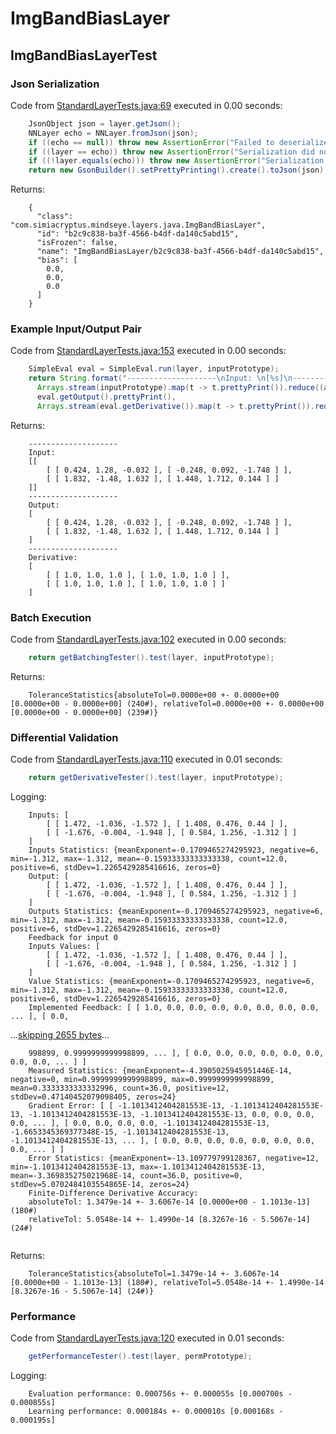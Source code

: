 # ImgBandBiasLayer
## ImgBandBiasLayerTest
### Json Serialization
Code from [StandardLayerTests.java:69](../../../../../../../src/main/java/com/simiacryptus/mindseye/test/StandardLayerTests.java#L69) executed in 0.00 seconds: 
```java
    JsonObject json = layer.getJson();
    NNLayer echo = NNLayer.fromJson(json);
    if ((echo == null)) throw new AssertionError("Failed to deserialize");
    if ((layer == echo)) throw new AssertionError("Serialization did not copy");
    if ((!layer.equals(echo))) throw new AssertionError("Serialization not equal");
    return new GsonBuilder().setPrettyPrinting().create().toJson(json);
```

Returns: 

```
    {
      "class": "com.simiacryptus.mindseye.layers.java.ImgBandBiasLayer",
      "id": "b2c9c838-ba3f-4566-b4df-da140c5abd15",
      "isFrozen": false,
      "name": "ImgBandBiasLayer/b2c9c838-ba3f-4566-b4df-da140c5abd15",
      "bias": [
        0.0,
        0.0,
        0.0
      ]
    }
```



### Example Input/Output Pair
Code from [StandardLayerTests.java:153](../../../../../../../src/main/java/com/simiacryptus/mindseye/test/StandardLayerTests.java#L153) executed in 0.00 seconds: 
```java
    SimpleEval eval = SimpleEval.run(layer, inputPrototype);
    return String.format("--------------------\nInput: \n[%s]\n--------------------\nOutput: \n%s\n--------------------\nDerivative: \n%s",
      Arrays.stream(inputPrototype).map(t -> t.prettyPrint()).reduce((a, b) -> a + ",\n" + b).get(),
      eval.getOutput().prettyPrint(),
      Arrays.stream(eval.getDerivative()).map(t -> t.prettyPrint()).reduce((a, b) -> a + ",\n" + b).get());
```

Returns: 

```
    --------------------
    Input: 
    [[
    	[ [ 0.424, 1.28, -0.032 ], [ -0.248, 0.092, -1.748 ] ],
    	[ [ 1.832, -1.48, 1.632 ], [ 1.448, 1.712, 0.144 ] ]
    ]]
    --------------------
    Output: 
    [
    	[ [ 0.424, 1.28, -0.032 ], [ -0.248, 0.092, -1.748 ] ],
    	[ [ 1.832, -1.48, 1.632 ], [ 1.448, 1.712, 0.144 ] ]
    ]
    --------------------
    Derivative: 
    [
    	[ [ 1.0, 1.0, 1.0 ], [ 1.0, 1.0, 1.0 ] ],
    	[ [ 1.0, 1.0, 1.0 ], [ 1.0, 1.0, 1.0 ] ]
    ]
```



### Batch Execution
Code from [StandardLayerTests.java:102](../../../../../../../src/main/java/com/simiacryptus/mindseye/test/StandardLayerTests.java#L102) executed in 0.00 seconds: 
```java
    return getBatchingTester().test(layer, inputPrototype);
```

Returns: 

```
    ToleranceStatistics{absoluteTol=0.0000e+00 +- 0.0000e+00 [0.0000e+00 - 0.0000e+00] (240#), relativeTol=0.0000e+00 +- 0.0000e+00 [0.0000e+00 - 0.0000e+00] (239#)}
```



### Differential Validation
Code from [StandardLayerTests.java:110](../../../../../../../src/main/java/com/simiacryptus/mindseye/test/StandardLayerTests.java#L110) executed in 0.01 seconds: 
```java
    return getDerivativeTester().test(layer, inputPrototype);
```
Logging: 
```
    Inputs: [
    	[ [ 1.472, -1.036, -1.572 ], [ 1.408, 0.476, 0.44 ] ],
    	[ [ -1.676, -0.004, -1.948 ], [ 0.584, 1.256, -1.312 ] ]
    ]
    Inputs Statistics: {meanExponent=-0.1709465274295923, negative=6, min=-1.312, max=-1.312, mean=-0.15933333333333338, count=12.0, positive=6, stdDev=1.2265429285416616, zeros=0}
    Output: [
    	[ [ 1.472, -1.036, -1.572 ], [ 1.408, 0.476, 0.44 ] ],
    	[ [ -1.676, -0.004, -1.948 ], [ 0.584, 1.256, -1.312 ] ]
    ]
    Outputs Statistics: {meanExponent=-0.1709465274295923, negative=6, min=-1.312, max=-1.312, mean=-0.15933333333333338, count=12.0, positive=6, stdDev=1.2265429285416616, zeros=0}
    Feedback for input 0
    Inputs Values: [
    	[ [ 1.472, -1.036, -1.572 ], [ 1.408, 0.476, 0.44 ] ],
    	[ [ -1.676, -0.004, -1.948 ], [ 0.584, 1.256, -1.312 ] ]
    ]
    Value Statistics: {meanExponent=-0.1709465274295923, negative=6, min=-1.312, max=-1.312, mean=-0.15933333333333338, count=12.0, positive=6, stdDev=1.2265429285416616, zeros=0}
    Implemented Feedback: [ [ 1.0, 0.0, 0.0, 0.0, 0.0, 0.0, 0.0, 0.0, ... ], [ 0.0, 
```
...[skipping 2655 bytes](etc/71.txt)...
```
    998899, 0.9999999999998899, ... ], [ 0.0, 0.0, 0.0, 0.0, 0.0, 0.0, 0.0, 0.0, ... ] ]
    Measured Statistics: {meanExponent=-4.3905025945951446E-14, negative=0, min=0.9999999999998899, max=0.9999999999998899, mean=0.3333333333332996, count=36.0, positive=12, stdDev=0.47140452079098405, zeros=24}
    Gradient Error: [ [ -1.1013412404281553E-13, -1.1013412404281553E-13, -1.1013412404281553E-13, -1.1013412404281553E-13, 0.0, 0.0, 0.0, 0.0, ... ], [ 0.0, 0.0, 0.0, 0.0, -1.1013412404281553E-13, -1.6653345369377348E-15, -1.1013412404281553E-13, -1.1013412404281553E-13, ... ], [ 0.0, 0.0, 0.0, 0.0, 0.0, 0.0, 0.0, 0.0, ... ] ]
    Error Statistics: {meanExponent=-13.109779799128367, negative=12, min=-1.1013412404281553E-13, max=-1.1013412404281553E-13, mean=-3.369835275021968E-14, count=36.0, positive=0, stdDev=5.0702484103554865E-14, zeros=24}
    Finite-Difference Derivative Accuracy:
    absoluteTol: 1.3479e-14 +- 3.6067e-14 [0.0000e+00 - 1.1013e-13] (180#)
    relativeTol: 5.0548e-14 +- 1.4990e-14 [8.3267e-16 - 5.5067e-14] (24#)
    
```

Returns: 

```
    ToleranceStatistics{absoluteTol=1.3479e-14 +- 3.6067e-14 [0.0000e+00 - 1.1013e-13] (180#), relativeTol=5.0548e-14 +- 1.4990e-14 [8.3267e-16 - 5.5067e-14] (24#)}
```



### Performance
Code from [StandardLayerTests.java:120](../../../../../../../src/main/java/com/simiacryptus/mindseye/test/StandardLayerTests.java#L120) executed in 0.01 seconds: 
```java
    getPerformanceTester().test(layer, permPrototype);
```
Logging: 
```
    Evaluation performance: 0.000756s +- 0.000055s [0.000700s - 0.000855s]
    Learning performance: 0.000184s +- 0.000010s [0.000168s - 0.000195s]
    
```

